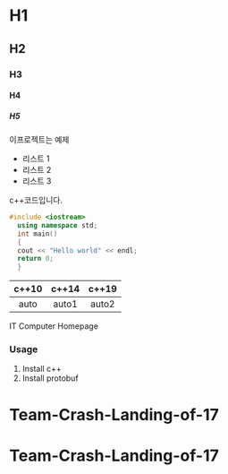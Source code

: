

# H1
## H2
### H3
#### H4
##### H5
이프로젝트는 예제 

- 리스트 1
- 리스트 2
- 리스트 3

c++코드입니다.

```cpp
#include <iostream>
  using namespace std;
  int main()
  {
  cout << "Hello world" << endl;
  return 0;
  }
  ```
  
|c++10|c++14|c++19|
| :--: |:--: |:--: |
|auto |auto1 |auto2 |


IT Computer Homepage 


### Usage
1. Install c++
2. Install  protobuf
# Team-Crash-Landing-of-17
# Team-Crash-Landing-of-17

